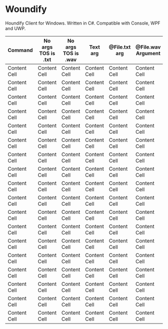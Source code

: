# Woundify
Houndify Client for Windows. Written in C#. Compatible with Console, WPF and UWP.



| Command           | No args TOS is .txt | No args TOS is .wav | Text arg            | @File.txt arg       | @File.wav Argument  |
| ----------------- | ------------------- | ------------------- |  ------------------ | ------------------- | ------------------- |
| Content Cell      | Content Cell        | Content Cell        | Content Cell        | Content Cell        | Content Cell        |
| Content Cell      | Content Cell        | Content Cell        | Content Cell        | Content Cell        | Content Cell        |
| Content Cell      | Content Cell        | Content Cell        | Content Cell        | Content Cell        | Content Cell        |
| Content Cell      | Content Cell        | Content Cell        | Content Cell        | Content Cell        | Content Cell        |
| Content Cell      | Content Cell        | Content Cell        | Content Cell        | Content Cell        | Content Cell        |
| Content Cell      | Content Cell        | Content Cell        | Content Cell        | Content Cell        | Content Cell        |
| Content Cell      | Content Cell        | Content Cell        | Content Cell        | Content Cell        | Content Cell        |
| Content Cell      | Content Cell        | Content Cell        | Content Cell        | Content Cell        | Content Cell        |
| Content Cell      | Content Cell        | Content Cell        | Content Cell        | Content Cell        | Content Cell        |
| Content Cell      | Content Cell        | Content Cell        | Content Cell        | Content Cell        | Content Cell        |
| Content Cell      | Content Cell        | Content Cell        | Content Cell        | Content Cell        | Content Cell        |
| Content Cell      | Content Cell        | Content Cell        | Content Cell        | Content Cell        | Content Cell        |
| Content Cell      | Content Cell        | Content Cell        | Content Cell        | Content Cell        | Content Cell        |
| Content Cell      | Content Cell        | Content Cell        | Content Cell        | Content Cell        | Content Cell        |
| Content Cell      | Content Cell        | Content Cell        | Content Cell        | Content Cell        | Content Cell        |
| Content Cell      | Content Cell        | Content Cell        | Content Cell        | Content Cell        | Content Cell        |
| Content Cell      | Content Cell        | Content Cell        | Content Cell        | Content Cell        | Content Cell        |
| Content Cell      | Content Cell        | Content Cell        | Content Cell        | Content Cell        | Content Cell        |
